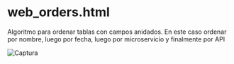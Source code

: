 # web_orders.html
Algoritmo para ordenar tablas con campos anidados. En este caso ordenar por nombre, luego por fecha, luego por microservicio y finalmente por API

![Captura](https://user-images.githubusercontent.com/7141537/132556518-ee26cad5-67c8-4494-9872-3e4b9ad042d2.PNG)
